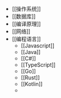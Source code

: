 - [[操作系统]]
- [[数据库]]
- [[编译原理]]
- [[网络]]
- [[编程语言]]
	- [[Javascript]]
	- [[Java]]
	- [[C#]]
	- [[TypeScript]]
	- [[Go]]
	- [[Rust]]
	- [[Kotlin]]
	-